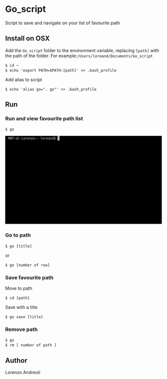 # Go_script
Script to save and navigate on your list of favourite path

## Install on OSX
Add the `Go_script` folder to the environment variable, replacing `[path]` with the path of the folder. 
For example:`/Users/loreand/Documents/Go_script`
```
$ cd ~
$ echo 'export PATH=$PATH:[path]' >> .bash_profile
```

Add alias to script
```
$ echo 'alias go=". go"' >> .bash_profile
```
## Run

### Run and view favourite path list
```
$ go
```
![](https://github.com/loreand95/Go_script/blob/master/images/go_example.gif)

### Go to path
```
$ go [title]
```
or 

```
$ go [number of row]
```

### Save favourite path
Move to path
```
$ cd [path]
```
Save with a title
```
$ go save [title]
```

### Remove path
```
$ go
$ rm [ number of path ]
```

## Author
Lorenzo Andreoli
